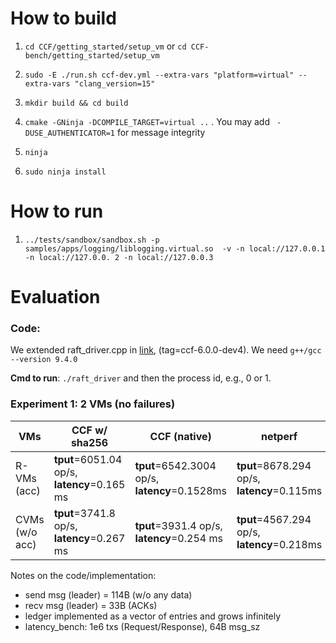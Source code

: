 # How to build

1. `cd CCF/getting_started/setup_vm` or `cd CCF-bench/getting_started/setup_vm`

2. `sudo -E ./run.sh ccf-dev.yml --extra-vars "platform=virtual" --extra-vars "clang_version=15"`

3. `mkdir build && cd build`

4. `cmake -GNinja -DCOMPILE_TARGET=virtual ..` . You may add ``` -DUSE_AUTHENTICATOR=1``` for message integrity

5. `ninja`

6. `sudo ninja install`


# How to run

1. `../tests/sandbox/sandbox.sh -p samples/apps/logging/liblogging.virtual.so  -v -n local://127.0.0.1 -n local://127.0.0.
2 -n local://127.0.0.3`


# Evaluation

### Code:
  We extended raft_driver.cpp in [link](https://github.com/dgiantsidi/CCF-bench), (tag=ccf-6.0.0-dev4). We need `g++/gcc --version 9.4.0`
  
  **Cmd to run**: `./raft_driver` and then the process id, e.g., 0 or 1. 

### Experiment 1: 2 VMs (no failures)

| VMs   | CCF w/ sha256 | CCF (native) | netperf | latency_bench w/ sha256 | latency_bench (native) |
|---|---|---|---|---|---|
| R-VMs (acc)  | **tput**=6051.04 op/s, **latency**=0.165 ms| **tput**=6542.3004 op/s, **latency**=0.1528ms| **tput**=8678.294 op/s, **latency**=0.115ms |**tput**=6935 op/s **latency**=0.1441 ms|**tput**=8181.94 ops, **latency**=0.122 ms |
| CVMs (w/o acc) |  **tput**=3741.8 op/s, **latency**=0.267 ms | **tput**=3931.4 op/s, **latency**=0.254 ms | **tput**=4567.294 op/s, **latency**=0.218ms | **tput**=4321.8 op/s, **latency**=0.231 ms| **tput**= 4364.947 op/s, **latency**= 0.2290 ms|

Notes on the code/implementation:
- send msg (leader) = 114B (w/o any data)
- recv msg (leader) = 33B (ACKs)
- ledger implemented as a vector of entries and grows infinitely
- latency_bench: 1e6 txs (Request/Response), 64B msg_sz
